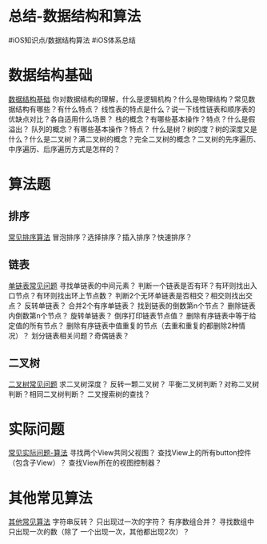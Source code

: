 # 总结-数据结构和算法
#iOS知识点/数据结构算法 #iOS体系总结

# 数据结构基础
[数据结构基础](bear://x-callback-url/open-note?id=AAAE5A82-40F5-4850-9057-57CDBAFA882C-53234-0003A500325813F1)
你对数据结构的理解，什么是逻辑机构？什么是物理结构？常见数据结构有哪些？有什么特点？
线性表的特点是什么？说一下线性链表和顺序表的优缺点对比？各自适用什么场景？
栈的概念？有哪些基本操作？特点？什么是假溢出？
队列的概念？有哪些基本操作？特点？
什么是树？树的度？树的深度又是什么？什么是二叉树？满二叉树的概念？完全二叉树的概念？二叉树的先序遍历、中序遍历、后序遍历方式是怎样的？

# 算法题
## 排序
 [常见排序算法](bear://x-callback-url/open-note?id=BAA0AE8C-C3D8-460B-8D5D-FD2B0019E9DD-788-00007F933DD9D35D)
冒泡排序？选择排序？插入排序？快速排序？

## 链表
[单链表常见问题](bear://x-callback-url/open-note?id=BF1D1BD7-E66D-429E-9233-113D6E4BDF99-2318-0002F57D12AD984E)
寻找单链表的中间元素？
判断一个链表是否有环？有环则找出入口节点？有环则找出环上节点数？
判断2个无环单链表是否相交？相交则找出交点？
反转单链表？
合并2个有序单链表？
找到链表的倒数第n个节点？
删除链表内倒数第n个节点？
旋转单链表？
倒序打印链表节点值？
删除有序链表中等于给定值的所有节点？
删除有序链表中值重复的节点（去重和重复的都删除2种情况）？
划分链表相关问题？奇偶链表？

## 二叉树
[二叉树常见问题](bear://x-callback-url/open-note?id=2D1D4046-D207-4E3D-8599-44D3159821AB-2318-0002FCD757D6CF33)
求二叉树深度？
反转一颗二叉树？
平衡二叉树判断？对称二叉树判断？相同二叉树判断？
二叉搜索树的查找？

# 实际问题
[常见实际问题-算法](bear://x-callback-url/open-note?id=DB2F498C-E9FA-4FDD-BA21-45B9E15E40D0-2318-0003025BD1FFB14D)
寻找两个View共同父视图？
查找View上的所有button控件（包含子View）？
查找View所在的视图控制器？

# 其他常见算法
[其他常见算法](bear://x-callback-url/open-note?id=FDDAC6A6-868A-467E-B5F0-75EB20B1DFED-2318-0002A5B24754772E)
字符串反转？
只出现过一次的字符？
有序数组合并？
寻找数组中只出现一次的数（除了 一个出现一次，其他都出现2次）？